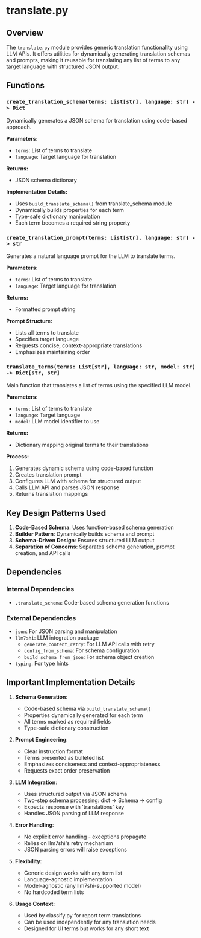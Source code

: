 # translate.py

## Overview

The `translate.py` module provides generic translation functionality using LLM APIs. It offers utilities for dynamically generating translation schemas and prompts, making it reusable for translating any list of terms to any target language with structured JSON output.

## Functions

### `create_translation_schema(terms: List[str], language: str) -> Dict`

Dynamically generates a JSON schema for translation using code-based approach.

**Parameters:**
- `terms`: List of terms to translate
- `language`: Target language for translation

**Returns:**
- JSON schema dictionary

**Implementation Details:**
- Uses `build_translate_schema()` from translate_schema module
- Dynamically builds properties for each term
- Type-safe dictionary manipulation
- Each term becomes a required string property

### `create_translation_prompt(terms: List[str], language: str) -> str`

Generates a natural language prompt for the LLM to translate terms.

**Parameters:**
- `terms`: List of terms to translate
- `language`: Target language for translation

**Returns:**
- Formatted prompt string

**Prompt Structure:**
- Lists all terms to translate
- Specifies target language
- Requests concise, context-appropriate translations
- Emphasizes maintaining order

### `translate_terms(terms: List[str], language: str, model: str) -> Dict[str, str]`

Main function that translates a list of terms using the specified LLM model.

**Parameters:**
- `terms`: List of terms to translate
- `language`: Target language
- `model`: LLM model identifier to use

**Returns:**
- Dictionary mapping original terms to their translations

**Process:**
1. Generates dynamic schema using code-based function
2. Creates translation prompt
3. Configures LLM with schema for structured output
4. Calls LLM API and parses JSON response
5. Returns translation mappings

## Key Design Patterns Used

1. **Code-Based Schema**: Uses function-based schema generation
2. **Builder Pattern**: Dynamically builds schema and prompt
3. **Schema-Driven Design**: Ensures structured LLM output
4. **Separation of Concerns**: Separates schema generation, prompt creation, and API calls

## Dependencies

### Internal Dependencies
- `.translate_schema`: Code-based schema generation functions

### External Dependencies
- `json`: For JSON parsing and manipulation
- `llm7shi`: LLM integration package
  - `generate_content_retry`: For LLM API calls with retry
  - `config_from_schema`: For schema configuration
  - `build_schema_from_json`: For schema object creation
- `typing`: For type hints

## Important Implementation Details

1. **Schema Generation**:
   - Code-based schema via `build_translate_schema()`
   - Properties dynamically generated for each term
   - All terms marked as required fields
   - Type-safe dictionary construction

2. **Prompt Engineering**:
   - Clear instruction format
   - Terms presented as bulleted list
   - Emphasizes conciseness and context-appropriateness
   - Requests exact order preservation

3. **LLM Integration**:
   - Uses structured output via JSON schema
   - Two-step schema processing: dict → Schema → config
   - Expects response with 'translations' key
   - Handles JSON parsing of LLM response

4. **Error Handling**:
   - No explicit error handling - exceptions propagate
   - Relies on llm7shi's retry mechanism
   - JSON parsing errors will raise exceptions

5. **Flexibility**:
   - Generic design works with any term list
   - Language-agnostic implementation
   - Model-agnostic (any llm7shi-supported model)
   - No hardcoded term lists

6. **Usage Context**:
   - Used by classify.py for report term translations
   - Can be used independently for any translation needs
   - Designed for UI terms but works for any short text